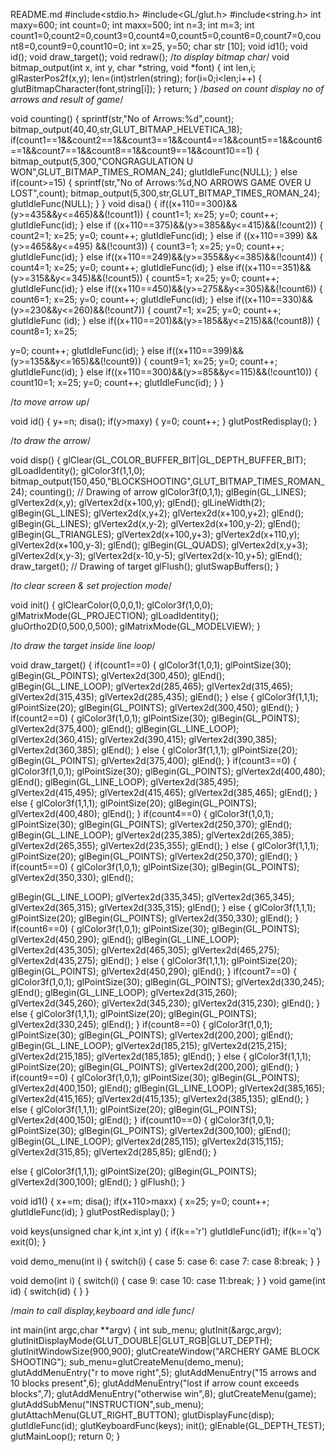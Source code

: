 README.md
#include<stdio.h> 
#include<GL/glut.h> 
#include<string.h> 
int maxy=600; 
int count=0; 
int maxx=500; 
int n=3; 
int m=3; 
int count1=0,count2=0,count3=0,count4=0,count5=0,count6=0,count7=0,count8=0,count9=0,count10=0; 
int x=25, y=50; 
char str [10]; 
void id1(); 
void id(); 
void draw_target(); 
void redraw(); 
/*to display bitmap char*/ 
void bitmap_output(int x, int y, char *string, void *font) 
{ 
int len,i; 
glRasterPos2f(x,y); 
len=(int)strlen(string); 
for(i=0;i<len;i++) 
{ 
glutBitmapCharacter(font,string[i]); 
} 
return; 
} 
/*based on count display no of arrows and result of game*/ 

void counting() 
{ 
sprintf(str,"No of Arrows:%d",count); 
bitmap_output(40,40,str,GLUT_BITMAP_HELVETICA_18); 
if(count1==1&&count2==1&&count3==1&&count4==1&&count5==1&&count6==1&&count7==1&&count8==1&&count9==1&&count10==1) 
{ 
bitmap_output(5,300,"CONGRAGULATION U WON",GLUT_BITMAP_TIMES_ROMAN_24); 
glutIdleFunc(NULL); 
} 
else if(count>=15) 
{ 
sprintf(str,"No of Arrows:%d,NO ARROWS GAME OVER U LOST",count); 
bitmap_output(5,300,str,GLUT_BITMAP_TIMES_ROMAN_24); 
glutIdleFunc(NULL); 
} 
} 
void disa() 
{ 
if((x+110==300)&&(y>=435&&y<=465)&&(!count1)) 
{ 
count1=1; 
x=25; 
y=0; 
count++; 
glutIdleFunc(id); 
} 
else if ((x+110==375)&&(y>=385&&y<=415)&&(!count2)) 
{ 
count2=1; 
x=25; 
y=0; 
count++; 
glutIdleFunc(id); 
} 
else if ((x+110==399) &&(y>=465&&y<=495) &&(!count3)) 
{ 
count3=1; 
x=25; 
y=0; 
count++; 
glutIdleFunc(id); 
} 
else if((x+110==249)&&(y>=355&&y<=385)&&(!count4)) 
{ 
count4=1; 
x=25; 
y=0; 
count++; 
glutIdleFunc(id); 
} 
else if((x+110==351)&&(y>=315&&y<=345)&&(!count5)) 
{ 
count5=1; 
x=25; 
y=0; 
count++; 
glutIdleFunc(id); 
} 
else if((x+110==450)&&(y>=275&&y<=305)&&(!count6)) 
{ 
count6=1; 
x=25; 
y=0; 
count++; 
glutIdleFunc(id); 
} 
else if((x+110==330)&&(y>=230&&y<=260)&&(!count7)) 
{ 
count7=1; 
x=25; 
y=0; 
count++; 
glutIdleFunc (id); 
} 
else if((x+110==201)&&(y>=185&&y<=215)&&(!count8)) 
{ 
count8=1; 
x=25; 

y=0; 
count++; 
glutIdleFunc(id); 
} 
else if((x+110==399)&&(y>=135&&y<=165)&&(!count9)) 
{ 
count9=1; 
x=25; 
y=0; 
count++; 
glutIdleFunc(id); 
} 
else if((x+110==300)&&(y>=85&&y<=115)&&(!count10)) 
{ 
count10=1; 
x=25; 
y=0; 
count++; 
glutIdleFunc(id); 
} 
} 

/*to move arrow up*/ 

void id() 
{ 
y+=n; 
disa(); 
if(y>maxy) 
{ 
y=0; 
count++; 
} 
glutPostRedisplay(); 
}
 
/*to draw the arrow*/ 

void disp() 
{ 
glClear(GL_COLOR_BUFFER_BIT|GL_DEPTH_BUFFER_BIT); 
glLoadIdentity(); 
glColor3f(1,1,0); 
bitmap_output(150,450,"BLOCKSHOOTING",GLUT_BITMAP_TIMES_ROMAN_24); 
counting(); 
// Drawing of arrow 
glColor3f(0,1,1); 
glBegin(GL_LINES); 
glVertex2d(x,y); 
glVertex2d(x+100,y); 
glEnd(); 
glLineWidth(2); 
glBegin(GL_LINES); 
glVertex2d(x,y+2); 
glVertex2d(x+100,y+2); 
glEnd(); 
glBegin(GL_LINES); 
glVertex2d(x,y-2); 
glVertex2d(x+100,y-2); 
glEnd(); 
glBegin(GL_TRIANGLES); 
glVertex2d(x+100,y+3); 
glVertex2d(x+110,y); 
glVertex2d(x+100,y-3); 
glEnd(); 
glBegin(GL_QUADS); 
glVertex2d(x,y+3); 
glVertex2d(x,y-3); 
glVertex2d(x-10,y-5); 
glVertex2d(x-10,y+5); 
glEnd(); 
draw_target(); // Drawing of target 
glFlush(); 
glutSwapBuffers(); 
} 

/*to clear screen & set projection mode*/ 

void init() 
{ 
glClearColor(0,0,0,1); 
glColor3f(1,0,0); 
glMatrixMode(GL_PROJECTION); 
glLoadIdentity(); 
gluOrtho2D(0,500,0,500); 
glMatrixMode(GL_MODELVIEW); 
} 

/*to draw the target inside line loop*/ 

void draw_target() 
{ 
if(count1==0) 
{ 
glColor3f(1,0,1); 
glPointSize(30); 
glBegin(GL_POINTS); 
glVertex2d(300,450); 
glEnd(); 
glBegin(GL_LINE_LOOP); 
glVertex2d(285,465); 
glVertex2d(315,465); 
glVertex2d(315,435); 
glVertex2d(285,435); 
glEnd(); 
} 
else 
{ 
glColor3f(1,1,1); 
glPointSize(20); 
glBegin(GL_POINTS); 
glVertex2d(300,450); 
glEnd(); 
} 
if(count2==0) 
{ 
glColor3f(1,0,1); 
glPointSize(30); 
glBegin(GL_POINTS); 
glVertex2d(375,400); 
glEnd(); 
glBegin(GL_LINE_LOOP); 
glVertex2d(360,415); 
glVertex2d(390,415); 
glVertex2d(390,385); 
glVertex2d(360,385); 
glEnd(); 
} 
else 
{ 
glColor3f(1,1,1); 
glPointSize(20); 
glBegin(GL_POINTS); 
glVertex2d(375,400); 
glEnd(); 
} 
if(count3==0) 
{ 
glColor3f(1,0,1); 
glPointSize(30); 
glBegin(GL_POINTS); 
glVertex2d(400,480); 
glEnd(); 
glBegin(GL_LINE_LOOP); 
glVertex2d(385,495); 
glVertex2d(415,495); 
glVertex2d(415,465); 
glVertex2d(385,465); 
glEnd(); 
}
else 
{ 
glColor3f(1,1,1); 
glPointSize(20); 
glBegin(GL_POINTS); 
glVertex2d(400,480); 
glEnd(); 
} 
if(count4==0) 
{ 
glColor3f(1,0,1); 
glPointSize(30); 
glBegin(GL_POINTS); 
glVertex2d(250,370); 
glEnd(); 
glBegin(GL_LINE_LOOP); 
glVertex2d(235,385); 
glVertex2d(265,385); 
glVertex2d(265,355); 
glVertex2d(235,355); 
glEnd(); 
}
else 
{ 
glColor3f(1,1,1); 
glPointSize(20); 
glBegin(GL_POINTS); 
glVertex2d(250,370); 
glEnd(); 
} 
if(count5==0) 
{ 
glColor3f(1,0,1); 
glPointSize(30); 
glBegin(GL_POINTS); 
glVertex2d(350,330); 
glEnd(); 

glBegin(GL_LINE_LOOP); 
glVertex2d(335,345); 
glVertex2d(365,345); 
glVertex2d(365,315); 
glVertex2d(335,315); 
glEnd(); 
}
else 
{ 
glColor3f(1,1,1); 
glPointSize(20); 
glBegin(GL_POINTS); 
glVertex2d(350,330); 
glEnd(); 
} 
if(count6==0) 
{ 
glColor3f(1,0,1); 
glPointSize(30); 
glBegin(GL_POINTS); 
glVertex2d(450,290); 
glEnd(); 
glBegin(GL_LINE_LOOP); 
glVertex2d(435,305); 
glVertex2d(465,305); 
glVertex2d(465,275); 
glVertex2d(435,275); 
glEnd(); 
}
else 
{ 
glColor3f(1,1,1); 
glPointSize(20); 
glBegin(GL_POINTS); 
glVertex2d(450,290); 
glEnd(); 
} 
if(count7==0) 
{ 
glColor3f(1,0,1); 
glPointSize(30); 
glBegin(GL_POINTS); 
glVertex2d(330,245); 
glEnd(); 
glBegin(GL_LINE_LOOP); 
glVertex2d(315,260); 
glVertex2d(345,260); 
glVertex2d(345,230); 
glVertex2d(315,230); 
glEnd(); 
} 
else 
{ 
glColor3f(1,1,1); 
glPointSize(20); 
glBegin(GL_POINTS); 
glVertex2d(330,245); 
glEnd(); 
} 
if(count8==0) 
{ 
glColor3f(1,0,1); 
glPointSize(30); 
glBegin(GL_POINTS); 
glVertex2d(200,200); 
glEnd(); 
glBegin(GL_LINE_LOOP); 
glVertex2d(185,215); 
glVertex2d(215,215); 
glVertex2d(215,185); 
glVertex2d(185,185); 
glEnd(); 
} 
else
{ 
glColor3f(1,1,1); 
glPointSize(20); 
glBegin(GL_POINTS); 
glVertex2d(200,200); 
glEnd(); 
} 
if(count9==0) 
{ 
glColor3f(1,0,1); 
glPointSize(30); 
glBegin(GL_POINTS); 
glVertex2d(400,150); 
glEnd(); 
glBegin(GL_LINE_LOOP); 
glVertex2d(385,165); 
glVertex2d(415,165); 
glVertex2d(415,135); 
glVertex2d(385,135); 
glEnd(); 
} 
else 
{ 
glColor3f(1,1,1); 
glPointSize(20); 
glBegin(GL_POINTS); 
glVertex2d(400,150); 
glEnd(); 
} 
if(count10==0) 
{ 
glColor3f(1,0,1); 
glPointSize(30); 
glBegin(GL_POINTS); 
glVertex2d(300,100); 
glEnd(); 
glBegin(GL_LINE_LOOP); 
glVertex2d(285,115); 
glVertex2d(315,115); 
glVertex2d(315,85); 
glVertex2d(285,85); 
glEnd(); 
} 

else 
{ 
glColor3f(1,1,1); 
glPointSize(20); 
glBegin(GL_POINTS); 
glVertex2d(300,100); 
glEnd(); 
} 
glFlush(); 
}

void id1() 
{ 
x+=m; 
disa(); 
if(x+110>maxx) 
{ 
x=25; 
y=0; 
count++; 
glutIdleFunc(id); 
} 
glutPostRedisplay(); 
} 

void keys(unsigned char k,int x,int y) 
{ 
if(k=='r') 
glutIdleFunc(id1); 
if(k=='q') 
exit(0); 
} 
 
void demo_menu(int i) 
{ 
switch(i) 
{ 
case 5: 
case 6: 
case 7: 
case 8:break; 
} 
} 

void demo(int i) 
{ 
switch(i) 
{ 
case 9: 
case 10: 
case 11:break; 
} 
} 
void game(int id) 
{ 
switch(id) 
{ 
} 
} 

/*main to call display,keyboard and idle func*/ 

int main(int argc,char **argv) 
{ 
int sub_menu; 
glutInit(&argc,argv); 
glutInitDisplayMode(GLUT_DOUBLE|GLUT_RGB|GLUT_DEPTH); 
glutInitWindowSize(900,900); 
glutCreateWindow("ARCHERY GAME BLOCK SHOOTING"); 
sub_menu=glutCreateMenu(demo_menu); 
glutAddMenuEntry("r to move right",5); 
glutAddMenuEntry("15 arrows and 10 blocks present",6); 
glutAddMenuEntry("lost if arrow count exceeds blocks",7); 
glutAddMenuEntry("otherwise win",8); 
glutCreateMenu(game); 
glutAddSubMenu("INSTRUCTION",sub_menu); 
glutAttachMenu(GLUT_RIGHT_BUTTON); 
glutDisplayFunc(disp); 
glutIdleFunc(id); 
glutKeyboardFunc(keys); 
init(); 
glEnable(GL_DEPTH_TEST); 
glutMainLoop(); 
return 0; 
} 

















